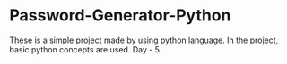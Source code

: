 # Password-Generator-Python
These is a simple project made by using python language. In the project, basic python concepts are used. Day - 5.
